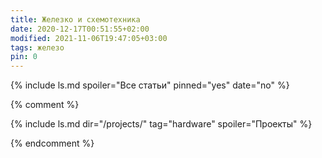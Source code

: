 ```yaml
---
title: Железко и схемотехника
date: 2020-12-17T00:51:55+02:00
modified: 2021-11-06T19:47:05+03:00
tags: железо
pin: 0
---
```


{% include ls.md spoiler="Все статьи" pinned="yes" date="no" %}

{% comment %}

{% include ls.md dir="/projects/" tag="hardware" spoiler="Проекты" %}

<!--
[**МОИ ПРОЕКТЫ**](#) - Поллзные самодельные устройства
## Мобильные телефоны
## Компьютеры
## Печатные платы
## Все про пайку
## Микроконтроллеры
## Интересные микросхемы
## ВЧ-техника
## Сети и передача информации
## Учеба
## Компонентная база
## Питание
-->
{% endcomment %}
